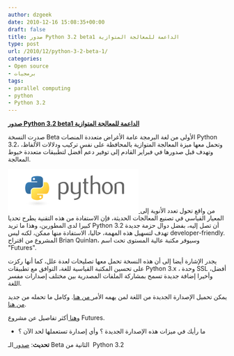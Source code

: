 ```yaml
---
author: dzgeek
date: 2010-12-16 15:08:35+00:00
draft: false
title: صدور Python 3.2 beta1 الداعمة للمعالجة المتوازية
type: post
url: /2010/12/python-3-2-beta-1/
categories:
- Open source
- برمجيات
tags:
- parallel computing
- python
- Python 3.2
---
```


[**صدور Python 3.2 beta1 الداعمة للمعالجة المتوازية**](https://www.it-scoop.com/2010/12/python-3-2-beta-1/)


صدرت النسخة Beta الأولى من لغة البرمجة عامة الأغراض متعددة المنصات Python 3.2، وتحمل معها ميزة المعالجة المتوازية بالمحافظة على نفس تركيب ودلالات الألفاظ، وتهدف قبل صدورها في فبراير القادم إلى توفير دعم أفضل لتطبيقات متعددة خيوط المعالجة.

[![](python-logo-master-v3-trans-300x101.png)
](https://www.it-scoop.com/2010/12/python-3-2-beta-1/)من واقع تحول تعدد الأنوية إلى المعيار القياسي في تصنيع المعالجات الحديثة، فإن الاستفادة من هذه التقنية يطرح تحديا كبيرا لدى المطورين، وهذا ما تريد Python 3.2 أن تصل إليه، بفضل دوال حزمة جديدة تهدف لتسهيل هذه المهمة، حاليا، الاستفادة منها ممكن، لكنه ليس developer-friendly. المشروع من اقتراح Brian Quinlan، وسيوفر مكتبة عالية المستوى تحت اسم "Futures".

يجدر الإشارة أيضا إلى أن هذه النسخة تحمل معها تصليحات لعدة علل، كما أنها ركزت على تحسين المكتبة القياسية للغة، التوافق مع تطبيقات Python 3.x ، وحدة SSL أفضل، وأخيرا إضافة جديدة تسمح بمشاركة الملفات المصدرية بين مختلف إصدارات مفسر اللغة.

يمكن تحميل الإصدارة الجديدة من اللغة لمن يهمه الأمر[ من هنا](http://www.python.org/download/releases/3.2/). وكامل ما تحمله من جديد[ من هنا](http://docs.python.org/dev/whatsnew/3.2.html).

و[هنا ](http://www.python.org/dev/peps/pep-3148/)أكثر تفاصيل عن مشروع Futures.


- ما رأيك في ميزات هذه الإصدارة الجديدة ؟ وأي إصدارة تستعملها لحد الآن ؟







**تحديث**: [صدور ](http://www.python.org/news/index.html#Mon20Dec201008300200)الـ Beta الثانية من  Python 3.2
